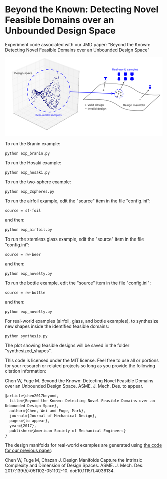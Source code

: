 # Beyond the Known: Detecting Novel Feasible Domains over an Unbounded Design Space
Experiment code associated with our JMD paper: "Beyond the Known: Detecting Novel Feasible Domains over an Unbounded Design Space"

![Alt text](/manifold1.png)

To run the Branin example:
```
python exp_branin.py
```

To run the Hosaki example:
```
python exp_hosaki.py
```

To run the two-sphere example:
```
python exp_2spheres.py
```

To run the airfoil example, edit the "source" item in the file "config.ini":
```
source = sf-foil
``` 
and then:
```
python exp_airfoil.py
```

To run the stemless glass example, edit the "source" item in the file "config.ini":
```
source = rw-beer
``` 
and then:
```
python exp_novelty.py
```

To run the bottle example, edit the "source" item in the file "config.ini":
```
source = rw-bottle
``` 
and then:
```
python exp_novelty.py
```

For real-world examples (airfoil, glass, and bottle examples), to synthesize new shapes inside the identified feasible domains:
```
python synthesis.py
```
The plot showing feasible designs will be saved in the folder "synthesized_shapes".


This code is licensed under the MIT license. Feel free to use all or portions for your research or related projects so long as you provide the following citation information:

Chen W, Fuge M. Beyond the Known: Detecting Novel Feasible Domains over an Unbounded Design Space. ASME. J. Mech. Des. to appear.

    @article{chen2017beyond,
      title={Beyond the Known: Detecting Novel Feasible Domains over an Unbounded Design Space},
      author={Chen, Wei and Fuge, Mark},
      journal={Journal of Mechanical Design},
      pages={to appear},
      year={2017},
      publisher={American Society of Mechanical Engineers}
    }

The design manifolds for real-world examples are generated using [the code for our previous paper](https://github.com/IDEALLab/design_embeddings_jmd_2016):

Chen W, Fuge M, Chazan J. Design Manifolds Capture the Intrinsic Complexity and Dimension of Design Spaces. ASME. J. Mech. Des. 2017;139(5):051102-051102-10. doi:10.1115/1.4036134.
